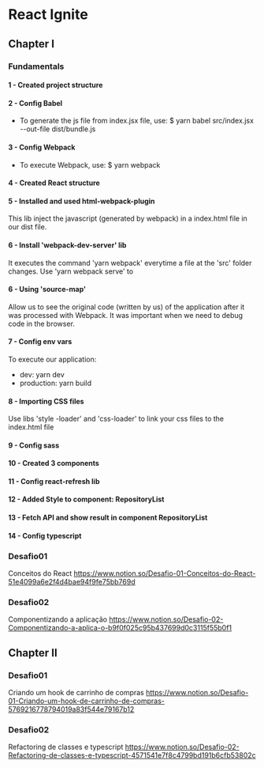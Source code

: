 # React Ignite

## Chapter I

### Fundamentals

#### 1 - Created project structure

#### 2 - Config Babel
* To generate the js file from index.jsx file, use:
$ yarn babel src/index.jsx --out-file dist/bundle.js

#### 3 - Config Webpack
 * To execute Webpack, use:
$ yarn webpack

#### 4 - Created React structure

#### 5 - Installed and used html-webpack-plugin
This lib inject the javascript (generated by webpack) in a index.html file in our dist file.  

#### 6 - Install 'webpack-dev-server' lib
It executes the command 'yarn webpack' everytime a file at the 'src' folder changes.
Use 'yarn webpack serve' to 

#### 6 - Using 'source-map'
Allow us to see the original code (written by us) of the application after it was processed with Webpack. It was important when we need to debug code in the browser.

#### 7 - Config env vars
To execute our application:
* dev: yarn dev
* production: yarn build

#### 8 - Importing CSS files
Use libs 'style
-loader' and  'css-loader' to link your css files to the index.html file 

#### 9 - Config sass

#### 10 - Created 3 components

#### 11 - Config react-refresh lib

#### 12 - Added Style to component: RepositoryList

#### 13 - Fetch API and show result in component RepositoryList

#### 14 - Config typescript

### Desafio01
Conceitos do React
https://www.notion.so/Desafio-01-Conceitos-do-React-51e4099a6e2f4d4bae94f9fe75bb769d

### Desafio02
Componentizando a aplicação
https://www.notion.so/Desafio-02-Componentizando-a-aplica-o-b9f0f025c95b437699d0c3115f55b0f1

## Chapter II

### Desafio01
Criando um hook de carrinho de compras
https://www.notion.so/Desafio-01-Criando-um-hook-de-carrinho-de-compras-5769216778794019a83f544e79167b12

### Desafio02
Refactoring de classes e typescript
https://www.notion.so/Desafio-02-Refactoring-de-classes-e-typescript-4571541e7f8c4799bd191b6cfb53802c